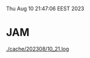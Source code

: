 Thu Aug 10 21:47:06 EEST 2023
# JAM
<a href='./cache/202308/10_21.log'>./cache/202308/10_21.log</a>
